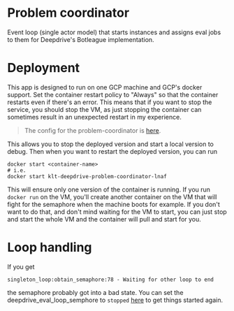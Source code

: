 # Problem coordinator

Event loop (single actor model) that starts instances and assigns eval jobs 
to them for Deepdrive's Botleague implementation.


# Deployment

This app is designed to run on one GCP machine and GCP's docker support.
Set the container restart policy to "Always" so that the container restarts
even if there's an error. This means that if you want to stop the service,
you should stop the VM, as just stopping the container can sometimes
result in an unexpected restart in my experience.

> The config for the problem-coordinator is [here](cloud_config_history/create-problem-coordinator.http). 

This allows you to stop the deployed version and start a local version to debug.
Then when you want to restart the deployed version, you can run

```
docker start <container-name>
# i.e.
docker start klt-deepdrive-problem-coordinator-lnaf
```

This will ensure only one version of the container is running. If you run 
`docker run` on the VM, you'll create another container on the VM
that will fight for the semaphore when the machine boots for example. If you 
don't want to do that, and don't mind waiting for the VM to start, you can
just stop and start the whole VM and the container will pull and start for you.

# Loop handling

If you get

```
singleton_loop:obtain_semaphore:78 - Waiting for other loop to end
```

the semaphore probably got into a bad state. You can set the 
deepdrive_eval_loop_semphore to `stopped` [here](https://console.firebase.google.com/u/1/project/silken-impulse-217423/database/firestore/data~2Fdeepdrive_eval_loop_semaphore~2Fstatus)
to get things started again.


